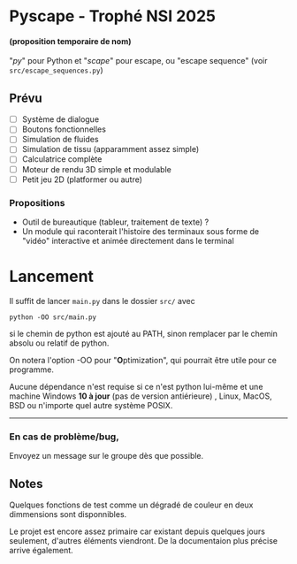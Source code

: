 # Pyscape - Trophé NSI 2025
#### (proposition **temporaire** de nom)
"*py*" pour Python et "*scape*" pour escape, ou "escape sequence" (voir `src/escape_sequences.py`)
## Prévu
- [ ] Système de dialogue
- [ ] Boutons fonctionnelles
- [ ] Simulation de fluides
- [ ] Simulation de tissu (apparamment assez simple)
- [ ] Calculatrice complète
- [ ] Moteur de rendu 3D simple et modulable
- [ ] Petit jeu 2D (platformer ou autre)

### Propositions
- Outil de bureautique (tableur, traitement de texte) ?
- 	Un module qui raconterait l'histoire des terminaux sous forme de "vidéo" interactive et animée directement dans le terminal

# Lancement
Il suffit de lancer `main.py` dans le dossier `src/` avec

	python -OO src/main.py

si le chemin de python est ajouté au PATH, sinon remplacer par le chemin absolu ou relatif de python.

On notera l'option -OO pour "**O**ptimization", qui pourrait être utile pour ce programme.

Aucune dépendance n'est requise si ce n'est python lui-même et une machine Windows **10 à jour** (pas de version antiérieure) , Linux, MacOS, BSD ou n'importe quel autre système POSIX.

---
### En cas de problème/bug,
Envoyez un message sur le groupe dès que possible.

## Notes
Quelques fonctions de test comme un dégradé de couleur en deux dimmensions sont disponnibles.

Le projet est encore assez primaire car existant depuis quelques jours seulement, d'autres éléments viendront.
De la documentaion plus précise arrive également.